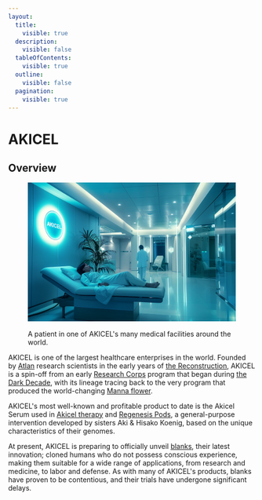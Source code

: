 ```yaml
---
layout:
  title:
    visible: true
  description:
    visible: false
  tableOfContents:
    visible: true
  outline:
    visible: false
  pagination:
    visible: true
---
```


# AKICEL

## Overview

<figure><img src="../../../.gitbook/assets/akicel.png" alt=""><figcaption><p>A patient in one of AKICEL's many medical facilities around the world.</p></figcaption></figure>

AKICEL is one of the largest healthcare enterprises in the world. Founded by [Atlan](../key-locations/atla.md) research scientists in the early years of [the Reconstruction](../../history/the-reconstruction.md), AKICEL is a spin-off from an early [Research Corps](../../sol/institutions/the-research-corps.md) program that began during [the Dark Decade](../../history/the-dark-decade.md), with its lineage tracing back to the very program that produced the world-changing [Manna flower](../../science-and-tech/the-manna-flower.md).

AKICEL's most well-known and profitable product to date is the Akicel Serum used in [Akicel therapy](../health-and-medicine/akicel-therapy.md) and [Regenesis Pods](../health-and-medicine/regenesis-pods.md), a general-purpose intervention developed by sisters Aki & Hisako Koenig, based on the unique characteristics of their genomes.

At present, AKICEL is preparing to officially unveil [blanks](../../science-and-tech/blanks.md), their latest innovation; cloned humans who do not possess conscious experience, making them suitable for a wide range of applications, from research and medicine, to labor and defense. As with many of AKICEL's products, blanks have proven to be contentious, and their trials have undergone significant delays.
